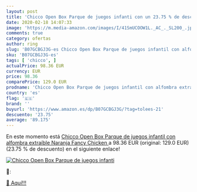 ```yaml
---
layout: post
title: 'Chicco Open Box Parque de juegos infanti con un 23.75 % de descuento'
date: 2020-02-18 14:07:33
image: 'https://m.media-amazon.com/images/I/41SmUCOOW1L._AC_._SL200_.jpg'
comments: true
category: ofertas
author: ring
slug: 'B07GCBGJ3G-es Chicco Open Box Parque de juegos infantil con alfombra...'
sku: 'B07GCBGJ3G-es'
tags: [ 'chicco', ]
actualPrice: 98.36 EUR
currency: EUR
price: 98.36
comparePrice: 129.0 EUR
prodname: 'Chicco Open Box Parque de juegos infantil con alfombra extraíble  Naranja  Fancy Chicken '
country: 'es'
flag: '🇪🇸'
brand: ''
buyurl: 'https://www.amazon.es/dp/B07GCBGJ3G/?tag=tolees-21'
descuento: '23.75'
average: '89.175'
---
```


En este momento está [Chicco Open Box Parque de juegos infantil con alfombra extraíble  Naranja  Fancy Chicken ](https://www.amazon.es/dp/B07GCBGJ3G/?tag=tolees-21) a 98.36 EUR (original: 129.0 EUR) (23.75 %  de descuento) en el siguiente enlace!

[![Chicco Open Box Parque de juegos infanti](https://m.media-amazon.com/images/I/41SmUCOOW1L._AC_._SL200_.jpg)](https://www.amazon.es/dp/B07GCBGJ3G/?tag=tolees-21)

🔎:


[🛒 Aquí!!!](https://www.amazon.es/dp/B07GCBGJ3G/?tag=tolees-21)
